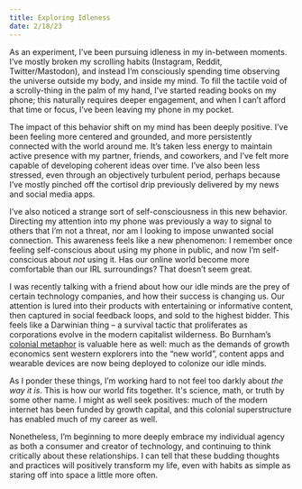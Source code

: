 ```yaml
---
title: Exploring Idleness
date: 2/18/23
---
```


As an experiment, I’ve been pursuing idleness in my in-between moments. I’ve mostly broken my scrolling habits (Instagram, Reddit, Twitter/Mastodon), and instead I’m consciously spending time observing the universe outside my body, and inside my mind. To fill the tactile void of a scrolly-thing in the palm of my hand, I’ve started reading books on my phone; this naturally requires deeper engagement, and when I can’t afford that time or focus, I’ve been leaving my phone in my pocket.

The impact of this behavior shift on my mind has been deeply positive. I’ve been feeling more centered and grounded, and more persistently connected with the world around me. It’s taken less energy to maintain active presence with my partner, friends, and coworkers, and I’ve felt more capable of developing coherent ideas over time. I’ve also been less stressed, even through an objectively turbulent period, perhaps because I’ve mostly pinched off the cortisol drip previously delivered by my news and social media apps.

I’ve also noticed a strange sort of self-consciousness in this new behavior. Directing my attention into my phone was previously a way to signal to others that I’m not a threat, nor am I looking to impose unwanted social connection. This awareness feels like a new phenomenon: I remember once feeling self-conscious about using my phone in public, and now I’m self-conscious about *not* using it. Has our online world become more comfortable than our IRL surroundings? That doesn’t seem great.

I was recently talking with a friend about how our idle minds are the prey of certain technology companies, and how their success is changing us. Our attention is lured into their products with entertaining or informative content, then captured in social feedback loops, and sold to the highest bidder. This feels like a Darwinian thing – a survival tactic that proliferates as corporations evolve in the modern capitalist wilderness. Bo Burnham’s [colonial metaphor](https://youtu.be/SUTbnjIHfkg?t=76) is valuable here as well: much as the demands of growth economics sent western explorers into the “new world”, content apps and wearable devices are now being deployed to colonize our idle minds.

As I ponder these things, I’m working hard to not feel too darkly about *the way it is*. This is how our world fits together. It's science, math, or truth by some other name. I might as well seek positives: much of the modern internet has been funded by growth capital, and this colonial superstructure has enabled much of my career as well.

Nonetheless, I’m beginning to more deeply embrace my individual agency as both a consumer and creator of technology, and continuing to think critically about these relationships. I can tell that these budding thoughts and practices will positively transform my life, even with habits as simple as staring off into space a little more often.